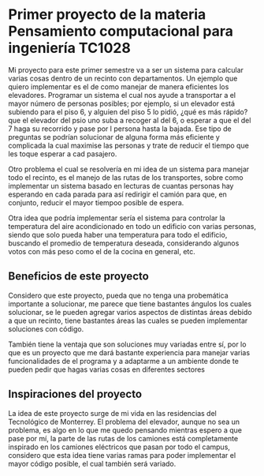 # Primer proyecto de la materia Pensamiento computacional para ingeniería TC1028

Mi proyecto para este primer semestre va a ser un sistema para calcular varias cosas dentro de un recinto con departamentos.
Un ejemplo que quiero implementar es el de como manejar de manera eficientes los elevadores. Programar un sistema el cual
nos ayude a transportar a el mayor número de personas posibles; por ejemplo, si un elevador está subiendo para el piso 6, 
y alguien del piso 5 lo pidió, ¿qué es más rápido? que el elevador del psio uno suba a recoger al del 6, o esperar a que el 
del 7 haga su recorrido y pase por l persona hasta la bajada. Ese tipo de preguntas se podrían solucionar de alguna forma más
eficiente y complicada la cual maximise las personas y trate de reducir el tiempo que les toque esperar a cad pasajero.

Otro problema el cual se resolvería en mi idea de un sistema para manejar todo el recinto, es el manejo de las rutas de los 
transportes, sobre como implementar un sistema basado en lecturas de cuantas personas hay esperando en cada parada para así
redirigir el camión para que, en conjunto, reducir el mayor tiempoo posible de espera.

Otra idea que podría implementar sería el sistema para controlar la temperatura del aire acondicionado en todo un edificio con
varias personas, siendo que solo pueda haber una temperatura para todo el edificio, buscando el promedio de temperatura deseada, 
considerando algunos votos con más peso como el de la cocina en general, etc.

## Beneficios de este proyecto

Considero que este proyecto, pueda que no tenga una probemática importante a solucionar, me parece que tiene bastantes ángulos
los cuales solucionar, se le pueden agregar varios aspectos de distintas áreas debido a que un recinto, tiene bastantes áreas 
las cuales se pueden implementar soluciones con código.

También tiene la ventaja que son soluciones muy variadas entre sí, por lo que es un proyecto que me dará bastante experiencia 
para manejar varias funcionalidades de el programa y a adaptarme a un ambiente donde te pueden pedir que hagas varias cosas en 
diferentes sectores

## Inspiraciones del proyecto

La idea de este proyecto surge de mi vida en las residencias del Tecnológico de Monterrey. El problema del elevador, aunque no
sea un problema, es algo en lo que me quedo pensando mientras espero a que pase por mí, la parte de las rutas de los camiones 
está completamente inspirado en los camiones eléctricos que pasan por todo el campus, considero que esta idea tiene varias 
ramas para poder implementar el mayor código posible, el cual también será variado.

